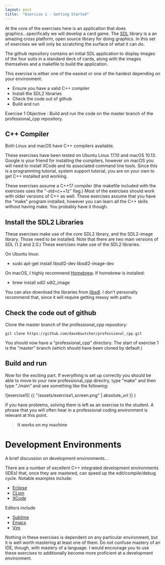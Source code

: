 ```yaml
---
layout: post
title:  "Exercise 1 - Getting Started"
---
```


At the core of the exercises here is an application that does
graphics...specifically we will develop a card game.  The
[SDL](https://www.libsdl.org/) library is a an amazing cross platform,
open source library for doing graphics.  In this set of exercises we
will only be scratching the surface of what it can do.

The github repository contains an initial SDL application to display
images of the four suits in a standard deck of cards, along with the
images themselves and a makefile to build the application.

This exercise is either one of the easiest or one of the hardest
depending on your environment:
* Ensure you have a valid C++ compiler
* Install the SDL2 libraries
* Check the code out of github
* Build and run

Exercise 1 Objective
: Build and run the code on the master branch of the professional_cpp repository.

## C++ Compiler

Both Linux and macOS have C++ compilers available.  

These exercises have been tested on Ubuntu Linux 17.10 and macOS
10.13.  Google is your friend for installing the compilers, however on
macOS you will need to install XCode and its associated command line tools.
Since this is a programming tutorial, system support tutorial, you are
on your own to get C++ installed and working.

These exercises assume a C++17 compiler (the makefile included with
the exercises uses the "-std=c++1z" flag.)  Most of the exercises
should work with older versions of C++ as well.  These exercises
assume that you have the "make" program installed, however you can
learn all the C++ skills without having make.  You probably have it
though. 

## Install the SDL2 Libraries

These exercises make use of the core SDL2 library, and the SDL2-image
library.  Those need to be installed.  Note that there are two main
versions of SDL (1.2 and 2.0.)  These exercises make use of the SDL2
libraries.

On Ubuntu linux:
* sudo apt-get install libsdl2-dev libsdl2-image-dev

On macOS, I highly recommend [Homebrew](https://brew.sh/).  If
homebrew is installed:
* brew install sdl2 sdl2_image

You can also download the libraries from
[libsdl](https://www.libsdl.org/).  I don't personally recommend that,
since it will require getting messy with paths.

## Check the code out of github

Clone the master branch of the professional_cpp repository:

~~~
git clone https://github.com/daveboutcher/professional_cpp.git
~~~

You should now have a "professional_cpp" directory.  The start of
exercise 1 is the "master" branch (which should have been cloned by
default.)

## Build and run

Now for the exciting part.  If everything is set up correctly you
should be able to move to your new professional_cpp directry, type
"make" and then type "./main" and see something like the following:

![exercise1](  {{ "/assets/exercise1_screen.png" | absolute_url }} )

If you have problems, solving them is left as an exercise to the
student.  A phrase that you will often hear in a professional coding
environment is relevant at this point.

> **It works on my machine**

# Development Environments

A brief discussion on development environments...

There are a number of excellent C++ integrated development
environments (IDEs) that,
once they are mastered, can speed up the edit/compile/debug cycle.
Notable examples include:

* [Eclipse](https://www.eclipse.org/)
* [CLion](https://www.jetbrains.com/clion/)
* [XCode](https://developer.apple.com/xcode/ide/)

Editors include

* [Sublime](https://www.sublimetext.com/)
* [Emacs](https://www.gnu.org/software/emacs/)
* [Vim](https://www.vim.org/)

Nothing in these exercises is dependent on any particular
environment, but it is well worth mastering at least one of them.  Do
not confuse mastery of an IDE, though, with mastery of a language.  I
would encourage you to use these exercises to additionally become more
proficient at a development environment.


